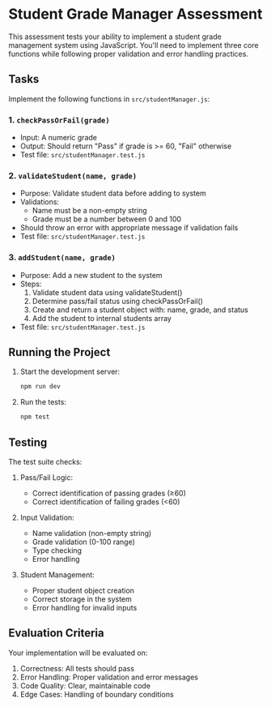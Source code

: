 # Student Grade Manager Assessment

This assessment tests your ability to implement a student grade management system using JavaScript. You'll need to implement three core functions while following proper validation and error handling practices.

## Tasks

Implement the following functions in `src/studentManager.js`:

### 1. `checkPassOrFail(grade)`
- Input: A numeric grade
- Output: Should return "Pass" if grade is >= 60, "Fail" otherwise
- Test file: `src/studentManager.test.js`

### 2. `validateStudent(name, grade)`
- Purpose: Validate student data before adding to system
- Validations:
  - Name must be a non-empty string
  - Grade must be a number between 0 and 100
- Should throw an error with appropriate message if validation fails
- Test file: `src/studentManager.test.js`

### 3. `addStudent(name, grade)`
- Purpose: Add a new student to the system
- Steps:
  1. Validate student data using validateStudent()
  2. Determine pass/fail status using checkPassOrFail()
  3. Create and return a student object with: name, grade, and status
  4. Add the student to internal students array
- Test file: `src/studentManager.test.js`

## Running the Project

1. Start the development server:
   ```bash
   npm run dev
   ```

2. Run the tests:
   ```bash
   npm test
   ```

## Testing

The test suite checks:

1. Pass/Fail Logic:
   - Correct identification of passing grades (≥60)
   - Correct identification of failing grades (<60)

2. Input Validation:
   - Name validation (non-empty string)
   - Grade validation (0-100 range)
   - Type checking
   - Error handling

3. Student Management:
   - Proper student object creation
   - Correct storage in the system
   - Error handling for invalid inputs

## Evaluation Criteria

Your implementation will be evaluated on:

1. Correctness: All tests should pass
2. Error Handling: Proper validation and error messages
3. Code Quality: Clear, maintainable code
4. Edge Cases: Handling of boundary conditions